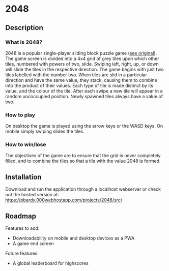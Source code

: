 # 2048

## Description

### What is 2048?

2048 is a popular single-player sliding block puzzle game (<a href="https://play2048.co/">see original</a>). The game screen is divided into a 4x4 grid of grey tiles upon which other tiles, numbered with powers of two, slide. Swiping left, right, up, or down will slide the tiles in the respective direction. The game begins with just two tiles labelled
with the number two. When tiles are slid in a particular direction and have the same value, they stack, causing them to combine into the product of their values. Each type of tile is made distinct by its value, and the colour of the tile. After each swipe a new tile will appear in a random uncoccupied position. Newly spawned tiles always have a value of two.  

### How to play

On desktop the game is played using the arrow keys or the WASD keys. On mobile simply swiping slides the tiles.

### How to win/lose

The objectives of the game are to ensure that the grid is never completely filled, and to combine the tiles so that a tile with the value 2048 is formed. 

## Installation

Download and run the application through a localhost webserver or check out the hosted version at: <a href="https://pbardy.000webhostapp.com/projects/2048/src/">https://pbardy.000webhostapp.com/projects/2048/src/</a>

## Roadmap

Features to add:

* Downloadability on mobile and desktop devices as a PWA
* A game end screen 

Future features:

* A global leaderboard for highscores
